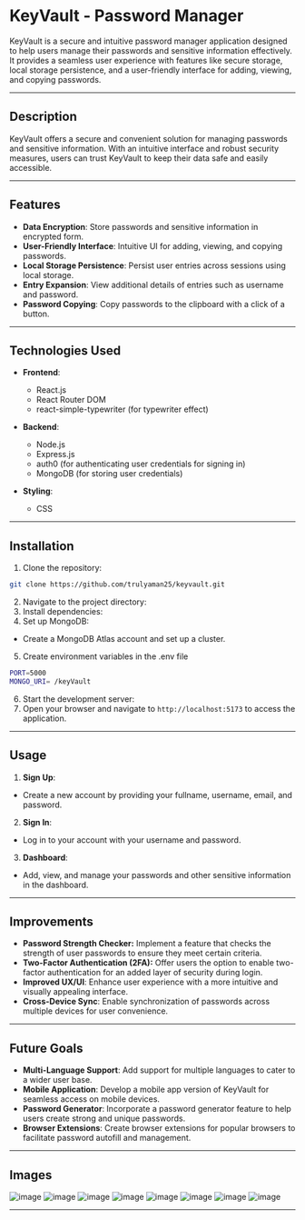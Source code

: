# KeyVault - Password Manager

KeyVault is a secure and intuitive password manager application designed to help users manage their passwords and sensitive information effectively. It provides a seamless user experience with features like secure storage, local storage persistence, and a user-friendly interface for adding, viewing, and copying passwords.

---

## Description

KeyVault offers a secure and convenient solution for managing passwords and sensitive information. With an intuitive interface and robust security measures, users can trust KeyVault to keep their data safe and easily accessible.

---

## Features

- **Data Encryption**: Store passwords and sensitive information in encrypted form.
- **User-Friendly Interface**: Intuitive UI for adding, viewing, and copying passwords.
- **Local Storage Persistence**: Persist user entries across sessions using local storage.
- **Entry Expansion**: View additional details of entries such as username and password.
- **Password Copying**: Copy passwords to the clipboard with a click of a button.

---

## Technologies Used

- **Frontend**:
  - React.js
  - React Router DOM
  - react-simple-typewriter (for typewriter effect)

- **Backend**:
  - Node.js
  - Express.js
  - auth0 (for authenticating user credentials for signing in)
  - MongoDB (for storing user credentials)
- **Styling**:
  - CSS

---

## Installation

1. Clone the repository:
```bash
git clone https://github.com/trulyaman25/keyvault.git
```

2. Navigate to the project directory:
3. Install dependencies:
4. Set up MongoDB:
- Create a MongoDB Atlas account and set up a cluster.
5. Create environment variables in the .env file
```bash
PORT=5000
MONGO_URI= /keyVault
```
6. Start the development server:
7. Open your browser and navigate to `http://localhost:5173` to access the application.

---

## Usage

1. **Sign Up**:
- Create a new account by providing your fullname, username, email, and password.

2. **Sign In**:
- Log in to your account with your username and password.

3. **Dashboard**:
- Add, view, and manage your passwords and other sensitive information in the dashboard.


---

## Improvements

- **Password Strength Checker:** Implement a feature that checks the strength of user passwords to ensure they meet certain criteria.
- **Two-Factor Authentication (2FA):** Offer users the option to enable two-factor authentication for an added layer of security during login.
- **Improved UX/UI**: Enhance user experience with a more intuitive and visually appealing interface.
- **Cross-Device Sync**: Enable synchronization of passwords across multiple devices for user convenience.

---

## Future Goals

- **Multi-Language Support**: Add support for multiple languages to cater to a wider user base.
- **Mobile Application**: Develop a mobile app version of KeyVault for seamless access on mobile devices.
- **Password Generator**: Incorporate a password generator feature to help users create strong and unique passwords.
- **Browser Extensions**: Create browser extensions for popular browsers to facilitate password autofill and management.

---

## Images

  ![image](src/components/assets/images/prototypeImages/imageOne.png)
  ![image](src/components/assets/images/prototypeImages/imageTwo.png)
  ![image](src/components/assets/images/prototypeImages/imageThree.png)
  ![image](src/components/assets/images/prototypeImages/imageFour.png)
  ![image](src/components/assets/images/prototypeImages/imageFive.png)
  ![image](src/components/assets/images/prototypeImages/imageSix.png)
  ![image](src/components/assets/images/prototypeImages/imageSeven.png)
  ![image](src/components/assets/images/prototypeImages/imageEight.png)

---